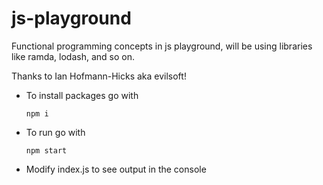 # js-playground

Functional programming concepts in js playground, will be using libraries like ramda, lodash, and so on.

Thanks to Ian Hofmann-Hicks aka evilsoft!

* To install packages go with
  ```
  npm i
  ```
* To run go with
  ```
  npm start
  ```
* Modify index.js to see output in the console
